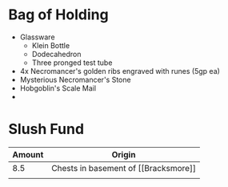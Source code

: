 # Bag of Holding
- Glassware
	- Klein Bottle
	- Dodecahedron
	- Three pronged test tube
- 4x Necromancer's golden ribs engraved with runes (5gp ea)
- Mysterious Necromancer's Stone
- Hobgoblin's Scale Mail
-
# Slush Fund
| Amount | Origin                               |
| ------ | ------------------------------------ |
| 8.5    | Chests in basement of [[Bracksmore]] |
|        |                                      |
